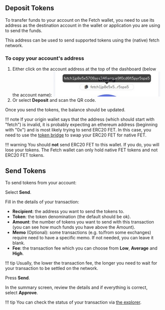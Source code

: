 ## Deposit Tokens

To transfer funds to your account on the Fetch wallet, you need to use its address as the destination account in the wallet or application you are using to send the funds. 

This address can be used to send supported tokens using the (native) fetch network.

### To copy your account's address

1. Either click on the account address at the top of the dashboard (below the account name):
![Copy active account address](../../images/wallet/address_copy.jpg)
2. Or select **Deposit** and scan the QR code.

Once you send the tokens, the balance should be updated.

!!! note
    If your origin wallet says that the address (which should start with "fetch") is invalid, it is probably expecting an ethereum address (beginning with "0x") and is most likely trying to send ERC20 FET. In this case, you need to use the [token bridge](https://token-bridge.fetch.ai/) to swap your ERC20 FET for native FET.

!!! warning
    You should **not** send ERC20 FET to this wallet. If you do, you will lose your tokens. The Fetch wallet can only hold native FET tokens and not ERC20 FET tokens.

## Send Tokens

To send tokens from your account:

Select **Send**.

Fill in the details of your transaction:

- **Recipient**: the address you want to send the tokens to.
- **Token**: the token denomination (the default should be ok).
- **Amount**: the number of tokens you want to send with this transaction (you can see how much funds you have above the Amount).
- **Memo** (Optional): some transactions (e.g. to/from some exchanges) require need to have a specific memo. If not needed, you can leave it blank.
- **Fee**: the transaction fee which you can choose from **Low**, **Average** and **High**.

!!! tip
    Usually, the lower the transaction fee, the longer you need to wait for your transaction to be settled on the network.

Press **Send**.

In the summary screen, review the details and if everything is correct, select **Approve**.

!!! tip
    You can check the status of your transaction via [the explorer](https://explore-fetchhub.fetch.ai).
